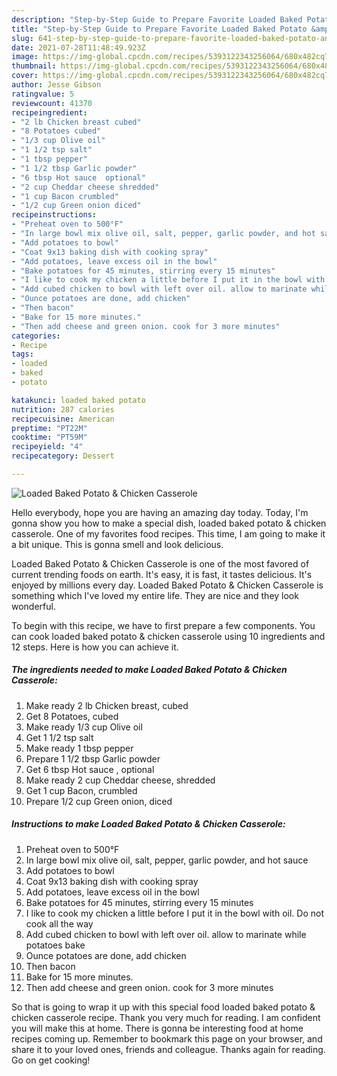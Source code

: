 ```yaml
---
description: "Step-by-Step Guide to Prepare Favorite Loaded Baked Potato &amp;amp; Chicken Casserole"
title: "Step-by-Step Guide to Prepare Favorite Loaded Baked Potato &amp;amp; Chicken Casserole"
slug: 641-step-by-step-guide-to-prepare-favorite-loaded-baked-potato-and-amp-chicken-casserole
date: 2021-07-28T11:48:49.923Z
image: https://img-global.cpcdn.com/recipes/5393122343256064/680x482cq70/loaded-baked-potato-chicken-casserole-recipe-main-photo.jpg
thumbnail: https://img-global.cpcdn.com/recipes/5393122343256064/680x482cq70/loaded-baked-potato-chicken-casserole-recipe-main-photo.jpg
cover: https://img-global.cpcdn.com/recipes/5393122343256064/680x482cq70/loaded-baked-potato-chicken-casserole-recipe-main-photo.jpg
author: Jesse Gibson
ratingvalue: 5
reviewcount: 41370
recipeingredient:
- "2 lb Chicken breast cubed"
- "8 Potatoes cubed"
- "1/3 cup Olive oil"
- "1 1/2 tsp salt"
- "1 tbsp pepper"
- "1 1/2 tbsp Garlic powder"
- "6 tbsp Hot sauce  optional"
- "2 cup Cheddar cheese shredded"
- "1 cup Bacon crumbled"
- "1/2 cup Green onion diced"
recipeinstructions:
- "Preheat oven to 500°F"
- "In large bowl mix olive oil, salt, pepper, garlic powder, and hot sauce"
- "Add potatoes to bowl"
- "Coat 9x13 baking dish with cooking spray"
- "Add potatoes, leave excess oil in the bowl"
- "Bake potatoes for 45 minutes, stirring every 15 minutes"
- "I like to cook my chicken a little before I put it in the bowl with oil. Do not cook all the way"
- "Add cubed chicken to bowl with left over oil. allow to marinate while potatoes bake"
- "Ounce potatoes are done, add chicken"
- "Then bacon"
- "Bake for 15 more minutes."
- "Then add cheese and green onion. cook for 3 more minutes"
categories:
- Recipe
tags:
- loaded
- baked
- potato

katakunci: loaded baked potato 
nutrition: 287 calories
recipecuisine: American
preptime: "PT22M"
cooktime: "PT59M"
recipeyield: "4"
recipecategory: Dessert

---
```



![Loaded Baked Potato &amp; Chicken Casserole](https://img-global.cpcdn.com/recipes/5393122343256064/680x482cq70/loaded-baked-potato-chicken-casserole-recipe-main-photo.jpg)

Hello everybody, hope you are having an amazing day today. Today, I'm gonna show you how to make a special dish, loaded baked potato &amp; chicken casserole. One of my favorites food recipes. This time, I am going to make it a bit unique. This is gonna smell and look delicious.



Loaded Baked Potato &amp; Chicken Casserole is one of the most favored of current trending foods on earth. It's easy, it is fast, it tastes delicious. It's enjoyed by millions every day. Loaded Baked Potato &amp; Chicken Casserole is something which I've loved my entire life. They are nice and they look wonderful.


To begin with this recipe, we have to first prepare a few components. You can cook loaded baked potato &amp; chicken casserole using 10 ingredients and 12 steps. Here is how you can achieve it.

<!--inarticleads1-->

##### The ingredients needed to make Loaded Baked Potato &amp; Chicken Casserole:

1. Make ready 2 lb Chicken breast, cubed
1. Get 8 Potatoes, cubed
1. Make ready 1/3 cup Olive oil
1. Get 1 1/2 tsp salt
1. Make ready 1 tbsp pepper
1. Prepare 1 1/2 tbsp Garlic powder
1. Get 6 tbsp Hot sauce , optional
1. Make ready 2 cup Cheddar cheese, shredded
1. Get 1 cup Bacon, crumbled
1. Prepare 1/2 cup Green onion, diced




<!--inarticleads2-->

##### Instructions to make Loaded Baked Potato &amp; Chicken Casserole:

1. Preheat oven to 500°F
1. In large bowl mix olive oil, salt, pepper, garlic powder, and hot sauce
1. Add potatoes to bowl
1. Coat 9x13 baking dish with cooking spray
1. Add potatoes, leave excess oil in the bowl
1. Bake potatoes for 45 minutes, stirring every 15 minutes
1. I like to cook my chicken a little before I put it in the bowl with oil. Do not cook all the way
1. Add cubed chicken to bowl with left over oil. allow to marinate while potatoes bake
1. Ounce potatoes are done, add chicken
1. Then bacon
1. Bake for 15 more minutes.
1. Then add cheese and green onion. cook for 3 more minutes




So that is going to wrap it up with this special food loaded baked potato &amp; chicken casserole recipe. Thank you very much for reading. I am confident you will make this at home. There is gonna be interesting food at home recipes coming up. Remember to bookmark this page on your browser, and share it to your loved ones, friends and colleague. Thanks again for reading. Go on get cooking!

